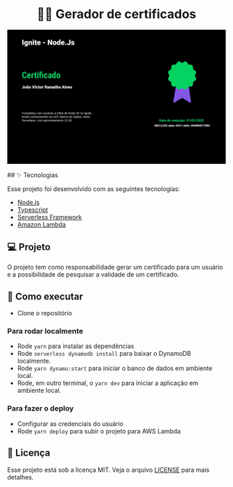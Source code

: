 <h1 align="center">🧑‍🎓 Gerador de certificados</h1>

<p align="center"> 
    <img src="./public/certificate.jpg"/>
</p>
## ✨ Tecnologias

Esse projeto foi desenvolvido com as seguintes tecnologias:

- [Node.js](https://nodejs.org/en/)
- [Typescript](https://www.typescriptlang.org/)
- [Serverless Framework](serverless.com/)
- [Amazon Lambda](https://aws.amazon.com/pt/lambda/)

## 💻 Projeto

O projeto tem como responsabilidade gerar um certificado para um usuário e a possibilidade de pesquisar a validade de um certificado.

## 🚀 Como executar

- Clone o repositório

### Para rodar localmente

- Rode `yarn` para instalar as dependências
- Rode `serverless dynamodb install` para baixar o DynamoDB localmente.
- Rode `yarn dynamo:start` para iniciar o banco de dados em ambiente local.
- Rode, em outro terminal, o `yarn dev` para iniciar a aplicação em ambiente local.

### Para fazer o deploy

- Configurar as credenciais do usuário
- Rode `yarn deploy` para subir o projeto para AWS Lambda

## 📄 Licença

Esse projeto está sob a licença MIT. Veja o arquivo [LICENSE](LICENSE.md) para mais detalhes.

